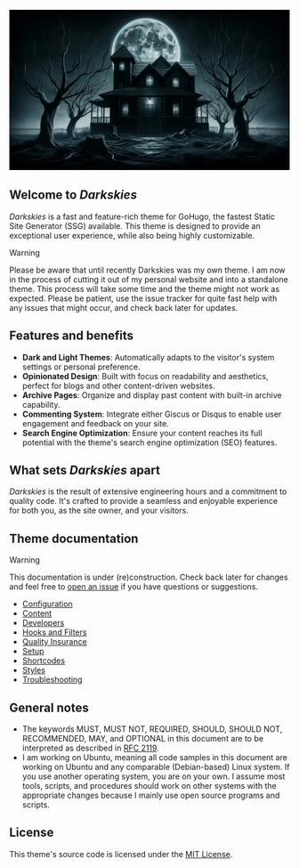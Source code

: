 ![Welcome to *Darkskies*](.github/darkskies.webp)

## Welcome to *Darkskies*

*Darkskies* is a fast and feature-rich theme for GoHugo, the fastest Static Site Generator (SSG) available. This theme is designed to provide an exceptional user experience, while also being highly customizable.

> [!WARNING]
> Please be aware that until recently Darkskies was my own theme. I am now in the process of cutting it out of my personal website and into a standalone theme. This process will take some time and the theme might not work as expected. Please be patient, use the issue tracker for quite fast help with any issues that might occur, and check back later for updates.

## Features and benefits

* **Dark and Light Themes**: Automatically adapts to the visitor's system settings or personal preference.
* **Opinionated Design**: Built with focus on readability and aesthetics, perfect for blogs and other content-driven websites.
* **Archive Pages**: Organize and display past content with built-in archive capability.
* **Commenting System**: Integrate either Giscus or Disqus to enable user engagement and feedback on your site.
* **Search Engine Optimization**: Ensure your content reaches its full potential with the theme's search engine optimization (SEO) features.

## What sets *Darkskies* apart

*Darkskies* is the result of extensive engineering hours and a commitment to quality code. It's crafted to provide a seamless and enjoyable experience for both you, as the site owner, and your visitors.

## Theme documentation

> [!WARNING]
> This documentation is under (re)construction. Check back later for changes and feel free to [open an issue](https://github.com/davidsneighbour/hugo-Darkskies/issues) if you have questions or suggestions.

* [Configuration](/davidsneighbour/hugo-Darkskies/blob/main/documentation/configuration/index.md)
* [Content](/davidsneighbour/hugo-Darkskies/blob/main/documentation/content/index.md)
* [Developers](/davidsneighbour/hugo-Darkskies/blob/main/documentation/developers/index.md)
* [Hooks and Filters](/davidsneighbour/hugo-Darkskies/blob/main/documentation/hooks-and-filters/index.md)
* [Quality Insurance](/davidsneighbour/hugo-Darkskies/blob/main/documentation/quality-insurance/index.md)
* [Setup](/davidsneighbour/hugo-Darkskies/blob/main/documentation/setup/index.md)
* [Shortcodes](/davidsneighbour/hugo-Darkskies/blob/main/documentation/shortcodes/index.md)
* [Styles](/davidsneighbour/hugo-Darkskies/blob/main/documentation/styles/index.md)
* [Troubleshooting](/davidsneighbour/hugo-Darkskies/blob/main/documentation/troubleshooting/index.md)

## General notes

* The keywords MUST, MUST NOT, REQUIRED, SHOULD, SHOULD NOT, RECOMMENDED, MAY, and OPTIONAL in this document are to be interpreted as described in [RFC 2119](https://www.ietf.org/rfc/rfc2119.txt).
* I am working on Ubuntu, meaning all code samples in this document are working on Ubuntu and any comparable (Debian-based) Linux system. If you use another operating system, you are on your own. I assume most tools, scripts, and procedures should work on other systems with the appropriate changes because I mainly use open source programs and scripts.

## License

This theme's source code is licensed under the [MIT License](https://github.com/davidsneighbour/hugo-Darkskies/blob/main/LICENSE.md).
